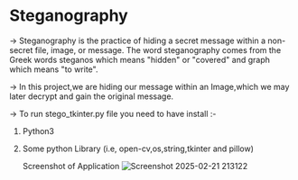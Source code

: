 # Steganography
-> Steganography is the practice of hiding a secret message within a non-secret file, image, or message. The word steganography comes from the Greek words steganos which means "hidden" or "covered" and graph which means "to write". <br />

-> In this project,we are hiding our message within an Image,which we may later decrypt and gain the original message. <br />


-> To run stego_tkinter.py file you need to have install :-
1. Python3
2. Some python Library (i.e, open-cv,os,string,tkinter and pillow)

   Screenshot of Application
![Screenshot 2025-02-21 213122](https://github.com/user-attachments/assets/fb90a1ab-7cb5-4e80-ad7e-130184b2a42e)
